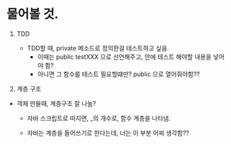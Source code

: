 # 물어볼 것.

1. TDD

   - TDD할 때, private 메소드로 정의한걸 테스트하고 싶음.
     - 이때는 public testXXX 으로 선언해주고, 안에 테스트 해야할 내용을 넣어야 함?
     - 아니면 그 함수를 테스트 필요할떄만? public 으로 열어줘야함??

2.  계층 구조

   - 객체 만들때, 계층구조 잘 나눔? 

     - 자바 스크립트로 따지면, _의 개수로, 함수 계층을 나타냄.

     - 자바는 계층을 들어쓰기로 한다는데, 너는 이 부분 어찌 생각함??

       ​